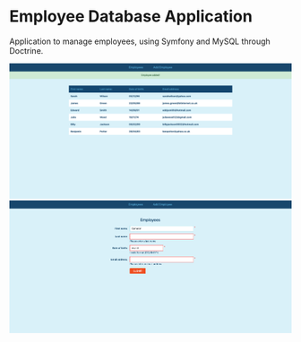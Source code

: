 # Employee Database Application
 Application to manage employees, using Symfony and MySQL through Doctrine.

<img src='public/images/project_screenshot_1.png' alt='Project Screenshot 1'>
<img src='public/images/project_screenshot_2.png' alt='Project Screenshot 2'>

